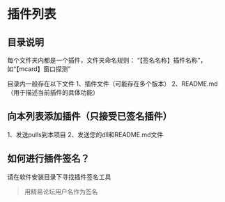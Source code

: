 # 插件列表
## 目录说明
每个文件夹内都是一个插件，文件夹命名规则：
“【签名名称】插件名称”，如“【mcard】窗口探测”

目录内一般存在以下文件
1、插件文件（可能存在多个版本）
2、README.md（用于描述当前插件的具体功能）

## 向本列表添加插件（只接受已签名插件）
1、发送pulls到本项目
2、发送您的dll和README.md文件

## 如何进行插件签名？
请在软件安装目录下寻找插件签名工具
> 用精易论坛用户名作为签名

